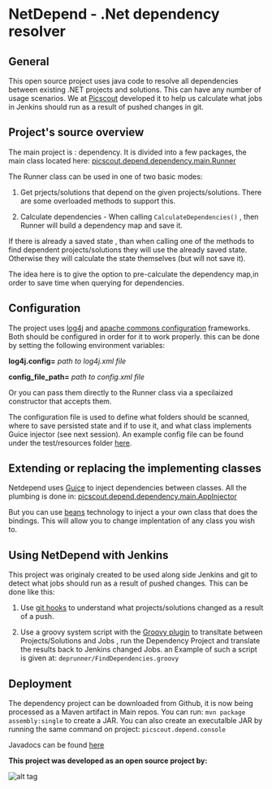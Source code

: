 # NetDepend - .Net dependency resolver

## General

This open source project uses java code to resolve all dependencies between existing .NET projects and solutions.
This can have any number of usage scenarios.
We  at [Picscout](http://www.picscout.com/) developed it to help us calculate what jobs in Jenkins should run as a result of pushed changes in git.

## Project's source overview

The main project is : dependency.
It is divided into a few packages, the main class located here: 
[picscout.depend.dependency.main.Runner](https://github.com/foromer4/netdepend/blob/master/dependency/src/main/java/picscout/depend/dependency/main/Runner.java)

The Runner class can be used in one of two basic modes:

1. Get prjects/solutions that depend on the given projects/solutions. There are some overloaded methods to support this.

2. Calculate dependencies - When calling `CalculateDependencies()` , then Runner will build a dependency map and save it.

If there is already a saved state , than when calling one of the methods to find dependent projects/solutions
they will use the already saved state. Otherwise they will calculate the state themselves (but will not save it).

The idea here is to give the option to pre-calculate the dependency map,in order to save time when querying for dependencies.

## Configuration

The project uses [log4j](http://logging.apache.org/log4j/2.x/) and [apache commons configuration](https://commons.apache.org/proper/commons-configuration/) frameworks.
Both should be configured in order for it to work properly.
this can be done by setting the following environment variables:

**log4j.config=** *path to log4j.xml file*

**config_file_path=** *path to config.xml file*

Or you can pass them directly to the Runner class via a specilaized constructor that accepts them.

The configuration file is used to define what folders should be scanned,  where to save persisted state and if to use it,
and what class implements Guice injector (see next session).
An example config file can be found under the test/resources folder [here](https://github.com/foromer4/netdepend/blob/master/dependency/src/test/resources/config.xml).


## Extending or replacing the implementing classes

Netdepend uses [Guice](https://github.com/google/guice) to inject dependencies between classes.
All the plumbing is done in: 
[picscout.depend.dependency.main.AppInjector](https://github.com/foromer4/netdepend/blob/master/dependency/src/main/java/picscout/depend/dependency/main/AppInjector.java)

But you can use [beans](https://commons.apache.org/proper/commons-configuration/userguide/howto_beans.html) technology to inject a your own class that does the bindings. This will allow you to change implentation of any class you wish to.

## Using NetDepend with Jenkins

This project was originaly created to be used along side Jenkins and git to detect what jobs should run as a result of pushed changes.
This can be done like this:

1. Use [git hooks](https://git-scm.com/book/es/v2/Customizing-Git-Git-Hooks) to understand what projects/solutions changed as a result of a push.
 
2. Use a groovy system script with the [Groovy plugin](https://wiki.jenkins-ci.org/display/JENKINS/Groovy+plugin) to transltate between Projects/Solutions and Jobs , run the Dependency Project and translate the results back to Jenkins changed Jobs. an Example of such a script is given at:
`deprunner/FindDependencies.groovy`

## Deployment

The dependency project can be downloaded from Github, it is now being processed as a Maven artifact in Main repos.
You can run: 
`mvn package assembly:single` 
to create a JAR.
You can also create an executalble JAR by running the same command on project: `picscout.depend.console`

Javadocs can be found [here](http://foromer4.github.io/netdepend/)

**This project was developed as an open source project by:**

![alt tag](https://picscout.s3.amazonaws.com/Images/Picscout_Logo.png)

